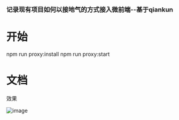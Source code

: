 ### 记录现有项目如何以接地气的方式接入微前端--基于qiankun


# 开始

npm run proxy:install
npm run proxy:start



# 文档


效果

  ![image](https://github.com/AwJayChou/qiankun-useInProject/blob/main/static/images/main.png)